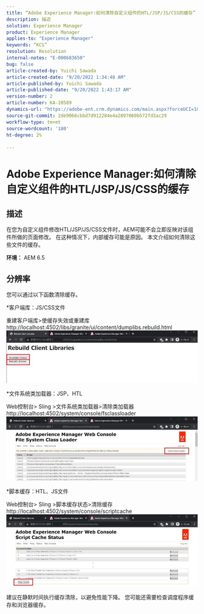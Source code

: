 ```yaml
---
title: “Adobe Experience Manager:如何清除自定义组件的HTL/JSP/JS/CSS的缓存”
description: 描述
solution: Experience Manager
product: Experience Manager
applies-to: "Experience Manager"
keywords: “KCS”
resolution: Resolution
internal-notes: "E-000683650"
bug: false
article-created-by: Yuichi Sawada
article-created-date: "9/20/2022 1:34:48 AM"
article-published-by: Yuichi Sawada
article-published-date: "9/20/2022 1:43:17 AM"
version-number: 2
article-number: KA-20589
dynamics-url: "https://adobe-ent.crm.dynamics.com/main.aspx?forceUCI=1&pagetype=entityrecord&etn=knowledgearticle&id=c9815964-8438-ed11-9db1-0022480862c6"
source-git-commit: 2de9066cbbd7d912284e4a2897060b572fd3ac29
workflow-type: tm+mt
source-wordcount: '180'
ht-degree: 2%

---
```


# Adobe Experience Manager:如何清除自定义组件的HTL/JSP/JS/CSS的缓存

## 描述


在您为自定义组件修改HTL/JSP/JS/CSS文件时，AEM可能不会立即反映对该组件所做的页面修改。 在这种情况下，内部缓存可能是原因。
本文介绍如何清除这些文件的缓存。

<b>环境：</b>
AEM 6.5


## 分辨率


您可以通过以下函数清除缓存。

\*客户端库：JS/CSS文件

重建客户端库>使缓存失效或重建库http://localhost:4502/libs/granite/ui/content/dumplibs.rebuild.html 
     ![](assets/ed2f2e85-af35-ed11-9db1-0022480869de.png)

\*文件系统类加载器：JSP、HTL

Web控制台> Sling >文件系统类加载器>清除类加载器http://localhost:4502/system/console/fsclassloader
     ![](assets/2438888b-af35-ed11-9db1-0022480869de.png)

\*脚本缓存：HTL、JS文件

Web控制台> Sling >脚本缓存状态>清除缓存http://localhost:4502/system/console/scriptcache
     ![](assets/c97ddd91-af35-ed11-9db1-0022480869de.png)

建议在静默时间执行缓存清除，以避免性能下降。
您可能还需要检查调度程序缓存和浏览器缓存。
